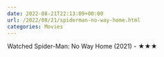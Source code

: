 ```yaml
---
date: 2022-08-21T22:13:09+00:00
url: /2022/08/21/spiderman-no-way-home.html
categories: Movies
---
```

Watched Spider-Man: No Way Home (2021) - ★★★




